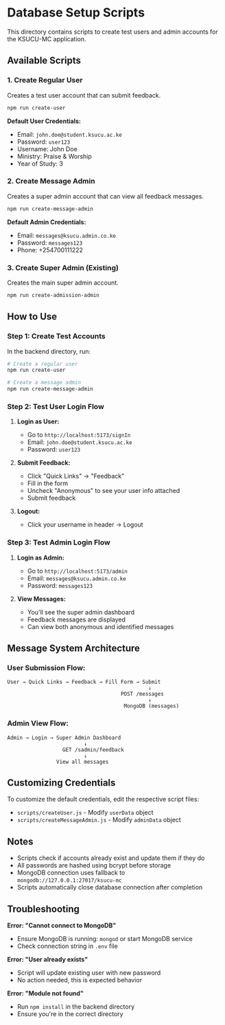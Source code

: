 # Database Setup Scripts

This directory contains scripts to create test users and admin accounts for the KSUCU-MC application.

## Available Scripts

### 1. Create Regular User
Creates a test user account that can submit feedback.

```bash
npm run create-user
```

**Default User Credentials:**
- Email: `john.doe@student.ksucu.ac.ke`
- Password: `user123`
- Username: John Doe
- Ministry: Praise & Worship
- Year of Study: 3

### 2. Create Message Admin
Creates a super admin account that can view all feedback messages.

```bash
npm run create-message-admin
```

**Default Admin Credentials:**
- Email: `messages@ksucu.admin.co.ke`
- Password: `messages123`
- Phone: +254700111222

### 3. Create Super Admin (Existing)
Creates the main super admin account.

```bash
npm run create-admission-admin
```

## How to Use

### Step 1: Create Test Accounts

In the backend directory, run:

```bash
# Create a regular user
npm run create-user

# Create a message admin
npm run create-message-admin
```

### Step 2: Test User Login Flow

1. **Login as User:**
   - Go to `http://localhost:5173/signIn`
   - Email: `john.doe@student.ksucu.ac.ke`
   - Password: `user123`

2. **Submit Feedback:**
   - Click "Quick Links" → "Feedback"
   - Fill in the form
   - Uncheck "Anonymous" to see your user info attached
   - Submit feedback

3. **Logout:**
   - Click your username in header → Logout

### Step 3: Test Admin Login Flow

1. **Login as Admin:**
   - Go to `http://localhost:5173/admin`
   - Email: `messages@ksucu.admin.co.ke`
   - Password: `messages123`

2. **View Messages:**
   - You'll see the super admin dashboard
   - Feedback messages are displayed
   - Can view both anonymous and identified messages

## Message System Architecture

### User Submission Flow:
```
User → Quick Links → Feedback → Fill Form → Submit
                                              ↓
                                     POST /messages
                                              ↓
                                      MongoDB (messages)
```

### Admin View Flow:
```
Admin → Login → Super Admin Dashboard
                         ↓
                  GET /sadmin/feedback
                         ↓
                View all messages
```

## Customizing Credentials

To customize the default credentials, edit the respective script files:

- `scripts/createUser.js` - Modify `userData` object
- `scripts/createMessageAdmin.js` - Modify `adminData` object

## Notes

- Scripts check if accounts already exist and update them if they do
- All passwords are hashed using bcrypt before storage
- MongoDB connection uses fallback to `mongodb://127.0.0.1:27017/ksucu-mc`
- Scripts automatically close database connection after completion

## Troubleshooting

**Error: "Cannot connect to MongoDB"**
- Ensure MongoDB is running: `mongod` or start MongoDB service
- Check connection string in `.env` file

**Error: "User already exists"**
- Script will update existing user with new password
- No action needed, this is expected behavior

**Error: "Module not found"**
- Run `npm install` in the backend directory
- Ensure you're in the correct directory

